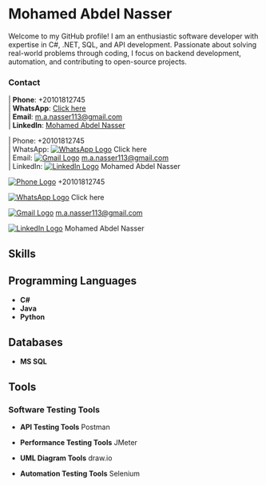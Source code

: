 # Mohamed Abdel Nasser

Welcome to my GitHub profile! I am an enthusiastic software developer with expertise in C#, .NET, SQL, and API development. Passionate about solving real-world problems through coding, I focus on backend development, automation, and contributing to open-source projects.



### Contact 
| **Phone**: +20101812745  
| **WhatsApp**: [Click here](http://wa.me/+201018127745)  
| **Email**: [m.a.nasser113@gmail.com](mailto:m.a.nasser113@gmail.com)  
| **LinkedIn**: [Mohamed Abdel Nasser](https://www.linkedin.com/in/mohamed-abdel-nasser-75014019a/)  

| Phone: +20101812745  
| WhatsApp: [![WhatsApp Logo](https://path-to-your-image.com/whatsapp-logo.png)](https://wa.me/20101812745) Click here  
| Email: [![Gmail Logo](https://path-to-your-image.com/gmail-logo.png)](mailto:m.a.nasser113@gmail.com) m.a.nasser113@gmail.com  
| LinkedIn: [![LinkedIn Logo](https://path-to-your-image.com/linkedin-logo.png)](https://www.linkedin.com/in/mohamed-abdel-nasser) Mohamed Abdel Nasser  

[![Phone Logo](https://path-to-your-image.com/phone-logo.png)](tel:+20101812745) +20101812745

[![WhatsApp Logo](https://path-to-your-image.com/whatsapp-logo.png)](https://wa.me/20101812745) Click here

[![Gmail Logo](https://path-to-your-image.com/gmail-logo.png)](mailto:m.a.nasser113@gmail.com) m.a.nasser113@gmail.com

[![LinkedIn Logo](https://path-to-your-image.com/linkedin-logo.png)](https://www.linkedin.com/in/your-profile) Mohamed Abdel Nasser


## Skills

## Programming Languages
- **C#**
- **Java**
- **Python**

## Databases
- **MS SQL**

## Tools
### Software Testing Tools
- **API Testing Tools**
       Postman

- **Performance Testing Tools**
      JMeter

- **UML Diagram Tools**
       draw.io

- **Automation Testing Tools**
      Selenium

